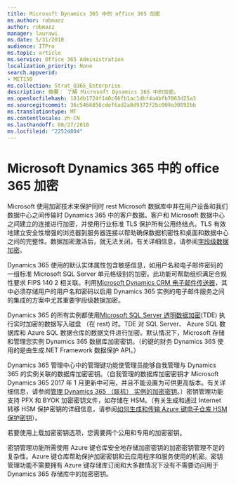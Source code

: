 ```yaml
---
title: Microsoft Dynamics 365 中的 office 365 加密
ms.author: robmazz
author: robmazz
manager: laurawi
ms.date: 5/31/2018
audience: ITPro
ms.topic: article
ms.service: Office 365 Administration
localization_priority: None
search.appverid:
- MET150
ms.collection: Strat_O365_Enterprise
description: 摘要： 了解 Microsoft Dynamics 365 中的加密。
ms.openlocfilehash: 181db1724f140c86fb1ac1dbf4a4bfb7063d25a3
ms.sourcegitcommit: 36c5466056cdef6ad2a8d9372f2bc009a30892bb
ms.translationtype: MT
ms.contentlocale: zh-CN
ms.lasthandoff: 08/27/2018
ms.locfileid: "22524804"
---
```

# <a name="office-365-encryption-in-microsoft-dynamics-365"></a>Microsoft Dynamics 365 中的 office 365 加密

Microsoft 使用加密技术来保护同时 rest Microsoft 数据库中并在用户设备和我们数据中心之间传输时 Dynamics 365 中的客户数据。客户和 Microsoft 数据中心之间建立的连接进行加密，并使用行业标准 TLS 保护所有公用终结点。TLS 有效地建立安全性增强的浏览器到服务器连接以帮助确保数据机密性和桌面和数据中心之间的完整性。数据加密激活后，就无法关闭。有关详细信息，请参阅[字段级数据加密](https://msdn.microsoft.com/en-us/library/dn481562.aspx)。

Dynamics 365 使用的默认实体属性包含敏感信息，如用户名和电子邮件密码的一组标准 Microsoft SQL Server 单元格级别的加密。此功能可帮助组织满足合规性要求 FIPS 140 2 相关联。利用[Microsoft Dynamics CRM 电子邮件传送器](https://technet.microsoft.com/en-us/library/hh699800.aspx)，其中必须存储用户的用户名和密码以启用 Dynamics 365 实例的电子邮件服务之间的集成的方案中尤其重要字段级数据加密。 

Dynamics 365 的所有实例都使用[Microsoft SQL Server 透明数据加密](https://docs.microsoft.com/sql/relational-databases/security/encryption/transparent-data-encryption?view=sql-server-2017)(TDE) 执行实时加密的数据写入磁盘 （在 rest) 时。TDE 对 SQL Server、 Azure SQL 数据库和 Azure SQL 数据仓库的数据文件进行加密。默认情况下，Microsoft 存储和管理您实例 Dynamics 365 数据库加密密钥。（的键的财务 Dynamics 365 使用的是由生成.NET Framework 数据保护 API。） 

Dynamics 365 管理中心中的管理键功能使管理员能够自我管理与 Dynamics 365 的实例关联的数据库加密密钥。（自我管理的数据库加密密钥才 Microsoft Dynamics 365 2017 年 1 月更新中可用，并且不能设置为可供更高版本。有关详细信息，请参阅[管理 Dynamics 365 （联机） 实例的加密密钥](https://docs.microsoft.com/dynamics365/customer-engagement/admin/manage-encryption-keys-instance)。）密钥管理功能支持 PFX 和 BYOK 加密密钥文件，如存储在 HSM。（有关生成和通过 Internet 转移 HSM 保护密钥的详细信息，请参阅[如何生成和传输 Azure 键电子仓库 HSM 保护密钥](https://docs.microsoft.com/azure/key-vault/key-vault-hsm-protected-keys)）。 

若要使用上载加密密钥选项，您需要两个公用和专用的加密密钥。

密钥管理功能所需使用 Azure 键仓库安全地存储加密密钥的加密密钥管理不足的复杂性。Azure 键仓库帮助保护加密密钥和云应用程序和服务使用的机密。密钥管理功能不需要拥有 Azure 键存储库订阅和大多数情况下没有不需要访问用于 Dynamics 365 存储库中的加密密钥。
